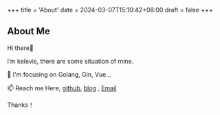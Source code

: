 +++
title = 'About'
date = 2024-03-07T15:10:42+08:00
draft = false
+++

## About Me

Hi there👋

I’m kelevis, there are some situation of mine.

🔭 I'm focusing on Golang, Gin, Vue…

📫 Reach me Here, [github](https://github.com/kelevis), [blog](https://kelevis.github.io) , [Email]()

Thanks！